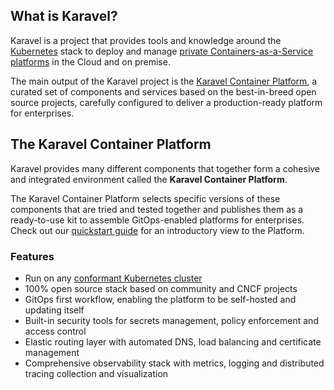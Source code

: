 ## What is Karavel?

Karavel is a project that provides tools and knowledge around the [Kubernetes]
stack to deploy and manage [private Containers-as-a-Service platforms] in the Cloud and on premise.

The main output of the Karavel project is the [Karavel Container Platform](#the-karavel-container-platform), a curated
set of components and services based on the best-in-breed open source projects, carefully configured to deliver
a production-ready platform for enterprises.

## The Karavel Container Platform

Karavel provides many different components that together form a cohesive and integrated environment
called the **Karavel Container Platform**.

The Karavel Container Platform selects specific versions of these components that are tried and tested together
and publishes them as a ready-to-use kit to assemble GitOps-enabled platforms for enterprises. Check out
our [quickstart guide] for an introductory view to the Platform.

### Features

- Run on any [conformant Kubernetes cluster]
- 100% open source stack based on community and CNCF projects
- GitOps first workflow, enabling the platform to be self-hosted and updating itself
- Built-in security tools for secrets management, policy enforcement and access control
- Elastic routing layer with automated DNS, load balancing and certificate management
- Comprehensive observability stack with metrics, logging and distributed tracing collection and visualization

[Kubernetes]: https://kubernetes.io
[private Containers-as-a-Service platforms]: https://www.redhat.com/en/topics/cloud-computing/what-is-caas
[quickstart guide]: ./quickstart.md
[conformant Kubernetes cluster]: https://www.cncf.io/certification/software-conformance/
